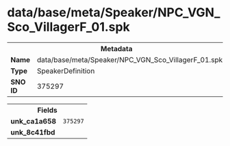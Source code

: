 <h1>data/base/meta/Speaker/NPC_VGN_Sco_VillagerF_01.spk</h1><table><tr><th colspan="100%">Metadata</th></tr><tr><td><b>Name</b></td><td>data/base/meta/Speaker/NPC_VGN_Sco_VillagerF_01.spk</td></tr><tr><td><b>Type</b></td><td>SpeakerDefinition</td></tr><tr><td><b>SNO ID</b></td><td>375297</td></tr></table>

<table><tr><th colspan="100%">Fields</th></tr><tr><td><b>unk_ca1a658</b></td><td><code>375297</code></td></tr><tr><td><b>unk_8c41fbd</b></td><td></td></tr></table>

